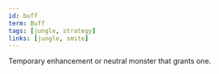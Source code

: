 ```yaml
---
id: buff
term: Buff
tags: [jungle, strategy]
links: [jungle, smite]
---
```


Temporary enhancement or neutral monster that grants one.